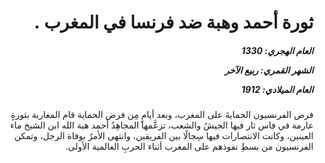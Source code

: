 <h1 dir="rtl">ثورة أحمد وهبة ضد فرنسا في المغرب .</h1>

<h5 dir="rtl">العام الهجري:  1330

الشهر القمري: ربيع الآخر

العام الميلادي: 1912</h5>

<p dir="rtl">فرض الفرنسيون الحمايةَ على المغرب، وبعد أيامٍ مِن فرض الحماية قام المغاربة بثورةٍ عارمة في فاس ثار فيها الجيشُ والشعب، تزعَّمها المجاهِدُ أحمد هبة الله ابن الشيخ ماء العينين، وكانت الانتصارات فيها سِجالًا بين الفريقين، وانتهى الأمرُ بوفاة الرجل، وتمكن الفرنسيون من بسطِ نفوذهم على المغرب أثناء الحربِ العالمية الأولى.</p></br>
